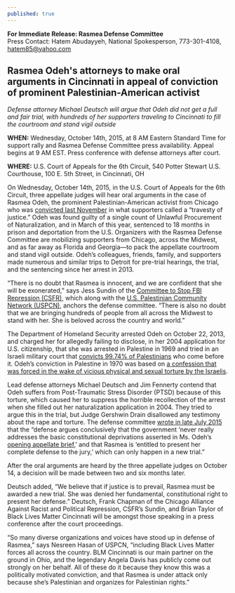 ```yaml
---
published: true
---
```



**For Immediate Release: Rasmea Defense Committee**
<br>Press Contact: Hatem Abudayyeh, National Spokesperson, 773-301-4108, hatem85@yahoo.com
 
## Rasmea Odeh's attorneys to make oral arguments in Cincinnati in appeal of conviction of prominent Palestinian-American activist
_Defense attorney Michael Deutsch will argue that Odeh did not get a full and fair trial, with hundreds of her supporters traveling to Cincinnati to fill the courtroom and stand vigil outside_ 

**WHEN:** Wednesday, October 14th, 2015, at 8 AM Eastern Standard Time for support rally and Rasmea Defense Committee press availability. Appeal begins at 9 AM EST. Press conference with defense attorneys after court.
 
**WHERE:** U.S. Court of Appeals for the 6th Circuit, 540 Potter Stewart U.S. Courthouse, 100 E. 5th Street, in Cincinnati, OH
 
On Wednesday, October 14th, 2015, in the U.S. Court of Appeals for the 6th Circuit, three appellate judges will hear oral arguments in the case of Rasmea Odeh, the prominent Palestinian-American activist from Chicago who was [convicted last November](http://justice4rasmea.org/news/2014/11/10/rasmea-found-guilty/) in what supporters called a “travesty of justice.” Odeh was found guilty of a single count of Unlawful Procurement of Naturalization, and in March of this year, sentenced to 18 months in prison and deportation from the U.S. Organizers with the Rasmea Defense Committee are mobilizing supporters from Chicago, across the Midwest, and as far away as Florida and Georgia—to pack the appellate courtroom and stand vigil outside.  Odeh’s colleagues, friends, family, and supporters made numerous and similar trips to Detroit for pre-trial hearings, the trial, and the sentencing since her arrest in 2013. 
 
“There is no doubt that Rasmea is innocent, and we are confident that she will be exonerated,” says Jess Sundin of the [Committee to Stop FBI Repression (CSFR)](http://www.stopfbi.net/), which along with the [U.S. Palestinian Community Network (USPCN)](http://www.uspcn.org/), anchors the defense committee. “There is also no doubt that we are bringing hundreds of people from all across the Midwest to stand with her. She is beloved across the country and world.”
 
The Department of Homeland Security arrested Odeh on October 22, 2013, and charged her for allegedly failing to disclose, in her 2004 application for U.S. citizenship, that she was arrested in Palestine in 1969 and tried in an Israeli military court that [convicts 99.74% of Palestinians](http://www.haaretz.com/print-edition/news/nearly-100-of-all-military-court-cases-in-west-bank-end-in-conviction-haaretz-learns-1.398369) who come before it.  Odeh’s conviction in Palestine in 1970 was based on [a confession that was forced in the wake of vicious physical and sexual torture by the Israelis](http://www.truth-out.org/news/item/25910-tortured-and-raped-by-israel-persecuted-by-the-united-states). 
 
Lead defense attorneys Michael Deutsch and Jim Fennerty contend that Odeh suffers from Post-Traumatic Stress Disorder (PTSD) because of this torture, which caused her to suppress the horrible recollection of the arrest when she filled out her naturalization application in 2004. They tried to argue this in the trial, but Judge Gershwin Drain disallowed any testimony about the rape and torture.  The defense committee [wrote in late July 2015](http://justice4rasmea.org/news/2015/07/23/legal-team-files-new-brief/) that the “defense argues conclusively that the government ‘never really addresses the basic constitutional deprivations asserted in Ms. Odeh’s [opening appellate brief](http://www.stopfbi.net/sites/default/files/appellantbrief.pdf),’ and that Rasmea is ‘entitled to present her complete defense to the jury,’ which can only happen in a new trial.” 
 
After the oral arguments are heard by the three appellate judges on October 14, a decision will be made between two and six months later. 
 
Deutsch added, “We believe that if justice is to prevail, Rasmea must be awarded a new trial. She was denied her fundamental, constitutional right to present her defense.” Deutsch, Frank Chapman of the Chicago Alliance Against Racist and Political Repression, CSFR’s Sundin, and Brian Taylor of Black Lives Matter Cincinnati will be amongst those speaking in a press conference after the court proceedings.
 
“So many diverse organizations and voices have stood up in defense of Rasmea,” says Nesreen Hasan of USPCN, “including Black Lives Matter forces all across the country. BLM Cincinnati is our main partner on the ground in Ohio, and the legendary Angela Davis has publicly come out strongly on her behalf. All of these do it because they know this was a politically motivated conviction, and that Rasmea is under attack only because she’s Palestinian and organizes for Palestinian rights.”
